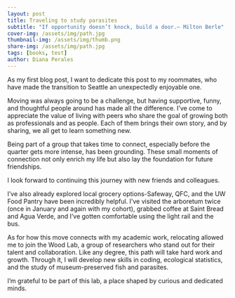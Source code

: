 ```yaml
---
layout: post
title: Traveling to study parasites
subtitle: "If opportunity doesn’t knock, build a door.— Milton Berle"
cover-img: /assets/img/path.jpg
thumbnail-img: /assets/img/thumb.png
share-img: /assets/img/path.jpg
tags: [books, test]
author: Diana Perales
---
```


As my first blog post, I want to dedicate this post to my roommates, who have made the transition to Seattle an unexpectedly enjoyable one. 

Moving was always going to be a challenge, but having supportive, funny, and thoughtful people around has made all the difference. I’ve come to appreciate the value of living with peers who share the goal of growing both as professionals and as people. Each of them brings their own story, and by sharing, we all get to learn something new. 

Being part of a group that takes time to connect, especially before the quarter gets more intense, has been grounding. These small moments of connection not only enrich my life but also lay the foundation for future friendships. 

I look forward to continuing this journey with new friends and colleagues. 

I’ve also already explored local grocery options-Safeway, QFC, and the UW Food Pantry have been incredibly helpful. I’ve visited the arboretum twice (once in January and again with my cohort), grabbed coffee at Saint Bread and Agua Verde, and I’ve gotten comfortable using the light rail and the bus. 

As for how this move connects with my academic work, relocating allowed me to join the Wood Lab, a group of researchers who stand out for their talent and collaboration. Like any degree, this path will take hard work and growth. Through it, I will develop new skills in coding, ecological statistics, and the study of museum-preserved fish and parasites. 

I’m grateful to be part of this lab, a place shaped by curious and dedicated minds.
